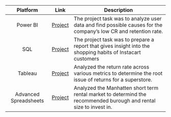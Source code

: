 | Platform | Link | Description |
| :-----------: | ----------- |----------- |
| Power BI | [Project](https://github.com/zarina-perez/TripleTen_projects/tree/main/02-EDA_project)| The project task was to analyze user data and find possible causes for the company’s low CR and retention rate. |
| SQL | [Project](https://github.com/zarina-perez/TripleTen_projects/tree/main/02-EDA_project) | The project task was to prepare a report that gives insight into the shopping habits of Instacart customers |
| Tableau | [Project](https://public.tableau.com/views/Sprint5Project_17016650404270/Story?:language=en-US&:display_count=n&:origin=viz_share_link) | Analyzed the return rate across various metrics to determine the root issue of returns for a superstore. |
| Advanced Spreadsheets | [Project](https://docs.google.com/spreadsheets/d/1LBF0hRRM6k_crLeQWvRiEHYI_5IllLU_KIAolpOOJxA/edit?usp=sharing) | Analyzed the Manhatten short term rental market to determind the recommended burough and rental size to invest in. |
